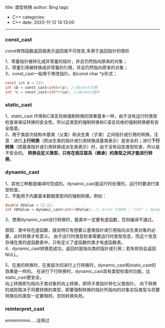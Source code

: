 title: 类型转换
author: Bing
tags:
  - C++
categories:
  - C++
date: 2020-11-12 14:13:00
---
### const_cast  

const修饰函数返回值表示返回值不可改变,多用于返回指针的情形  

1、常量指针被转化成非常量的指针，并且仍然指向原来的对象；   
2、常量引用被转换成非常量的引用，并且仍然指向原来的对象；   
3、const_cast一般用于修改指针。如const char *p形式；  

```c
const int a = 233;
int &b = const_cast<int&>(a); //去const引用
int *c = const_cast<int*>(&a); //去const指针
```

### static_cast 

1、static_cast 作用和C语言风格强制转换的效果基本一样，由于没有运行时类型检查来保证转换的安全性，所以这类型的强制转换和C语言风格的强制转换都有安全隐患。  
2、用于类层次结构中基类（父类）和派生类（子类）之间指针或引用的转换。注意：进行**上行转换**（把派生类的指针或引用转换成基类表示）是安全的；进行**下行转换**（把基类指针或引用转换成派生类表示）时，由于没有动态类型检查，所以是不安全的。
**转换自定义类型，只有在相互联系（继承）的类型之间才能进行转换**。  

### dynamic_cast  

1、其他三种都是编译时完成的。dynamic_cast是运行时处理的，运行时要进行类型检查。  
2、不能用于内置基本数据类型间的强制转换。例如：  
```c
double dValue = 12.12;
int nDValue = dynamic_cast<int>(dValue); // error C2680 : “int” : dynamic_cast 的目标类型无效。目标类型必须是指向已定义类的指针或引用
```
3、使用dynamic_cast进行转换时，基类中一定要有虚函数，否则编译不通过。

原因：类中存在虚函数，就说明它有想要让基类指针或引用指向派生类对象的必要，此时转换才有意义。
由于运行时类型检查需要运行时类型信息，而这个信息存储在类的虚函数表中，只有定义了虚函数的类才有虚函数表。  
4、dynamic_cast转换若成功，返回的是指向类的指针或引用；若失败则会返回NULL。

5、在类的转换时，在类层次间进行上行转换时，dynamic_cast和static_cast的效果是一样的。
在进行下行转换时，dynamic_cast具有类型检查的功能，比static_cast更安全。  
向上转换即为指向子类对象的向上转换，即将子类指针转化父类指针。
向下转换的成败取决于将要转换的类型，即要强制转换的指针所指向的对象实际类型与将要转换后的类型一定要相同，否则转换失败。  

### reinterpret_cast
emmmmmm.....没用过